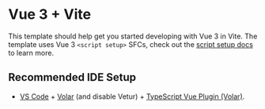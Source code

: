 # Vue 3 + Vite

This template should help get you started developing with Vue 3 in Vite. The
template uses Vue 3 `<script setup>` SFCs, check out the
[script setup docs](https://v3.vuejs.org/api/sfc-script-setup.html#sfc-script-setup)
to learn more.

## Recommended IDE Setup

- [VS Code](https://code.visualstudio.com/) +
  [Volar](https://marketplace.visualstudio.com/items?itemName=Vue.volar) (and
  disable Vetur) +
  [TypeScript Vue Plugin (Volar)](https://marketplace.visualstudio.com/items?itemName=Vue.vscode-typescript-vue-plugin).
